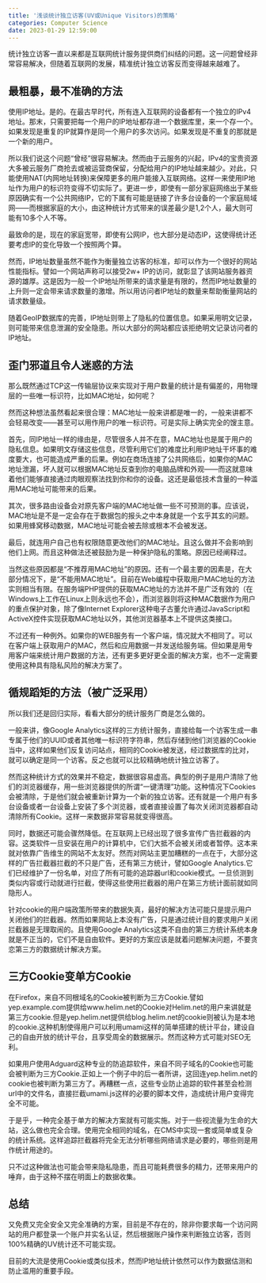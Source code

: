 ```yaml
---
title: '浅谈统计独立访客(UV或Unique Visitors)的策略'
categories: Computer Science
date: 2023-01-29 12:59:00
---
```

<!-- wp:paragraph -->

<p>统计独立访客一直以来都是互联网统计服务提供商们纠结的问题。这一问题曾经非常容易解决，但随着互联网的发展，精准统计独立访客反而变得越来越难了。</p>
<!-- /wp:paragraph -->

<!-- wp:heading -->

<h2>最粗暴，最不准确的方法</h2>
<!-- /wp:heading -->

<!-- wp:paragraph -->

<p>使用IP地址。是的。在最古早时代，所有连入互联网的设备都有一个独立的IPv4地址。那末，只需要把每一个用户的IP地址都存进一个数据库里，来一个存一个。如果发现是重复的IP就算作是同一个用户的多次访问。如果发现是不重复的那就是一个新的用户。</p>
<!-- /wp:paragraph -->

<!-- wp:paragraph -->

<p>所以我们说这个问题“曾经”很容易解决。然而由于云服务的兴起，IPv4的宝贵资源大多被云服务厂商抢去或被运营商保留，分配给用户的IP地址越来越少。对此，只能使用NAT(内网地址转换)来保障更多的用户能接入互联网络。这样一来使用IP地址作为用户的标识符变得不切实际了。更进一步，即使有一部分家庭网络出于某些原因确实有一个公共网络IP，它的下属有可能是链接了许多台设备的一个家庭局域网——而根据家庭的大小，由这种统计方式带来的误差最少是1,2个人，最大则可能有10多个人不等。</p>
<!-- /wp:paragraph -->

<!-- wp:paragraph -->

<p>最致命的是，现在的家庭宽带，即使有公网IP，也大部分是动态IP，这使得统计还要考虑IP的变化导致一个按照两个算。</p>
<!-- /wp:paragraph -->

<!-- wp:paragraph -->

<p>然而，IP地址数量虽然不能作为衡量独立访客的标准，却可以作为一个很好的网站性能指标。譬如一个网站声称可以接受2w+ IP的访问，就彰显了该网站服务器资源的雄厚。这是因为一般一个IP地址所带来的请求量是有限的，然而IP地址数量的上升则一定会带来请求数量的激增。所以用访问者IP地址的数量来帮助衡量网站的请求数量级。</p>
<!-- /wp:paragraph -->

<!-- wp:paragraph -->

<p>随着GeoIP数据库的完善，IP地址则带上了隐私的位置信息。如果采用明文记录，则可能带来信息泄漏的安全隐患。所以大部分的网站都应该拒绝明文记录访问者的IP地址。</p>
<!-- /wp:paragraph -->

<!-- wp:heading -->

<h2>歪门邪道且令人迷惑的方法</h2>
<!-- /wp:heading -->

<!-- wp:paragraph -->

<p>那么既然通过TCP这一传输层协议来实现对于用户数量的统计是有偏差的，用物理层的一些唯一标识符，比如MAC地址，如何呢？</p>
<!-- /wp:paragraph -->

<!-- wp:paragraph -->

<p>然而这种想法虽然看起来很合理：MAC地址一般来讲都是唯一的，一般来讲都不会轻易改变——甚至可以用作用户的唯一标识符。可是实际上确实完全的馊主意。</p>
<!-- /wp:paragraph -->

<!-- wp:paragraph -->

<p>首先，同IP地址一样的缘由是，尽管很多人并不在意，MAC地址也是属于用户的隐私信息。如果明文存储这些信息，尽管利用它们的难度比利用IP地址干坏事的难度要大，也可能造成严重的后果。例如在商场连接了公共网络后，如果你的MAC地址泄漏，坏人就可以根据MAC地址反查到你的电脑品牌和外观——而这就意味着他们能够直接通过肉眼观察法找到你和你的设备。这还是最低技术含量的一种滥用MAC地址可能带来的后果。</p>
<!-- /wp:paragraph -->

<!-- wp:paragraph -->

<p>其次，很多路由设备会对原先客户端的MAC地址做一些不可预测的事。应该说，MAC地址是不是一定会存在于数据包的报头之中本身就是一个玄乎其玄的问题。如果用蜂窝移动数据，MAC地址可能会被去除或根本不会被发送。</p>
<!-- /wp:paragraph -->

<!-- wp:paragraph -->

<p>最后，就连用户自己也有权限随意更改他们的MAC地址。且这么做并不会影响到他们上网。而且这种做法还被鼓励为是一种保护隐私的策略。原因已经阐释过。</p>
<!-- /wp:paragraph -->

<!-- wp:paragraph -->

<p>当然这些原因都是“不推荐用MAC地址”的原因。还有一个最主要的因素是，在大部分情况下，是“不能用MAC地址”。目前在Web编程中获取用户MAC地址的方法实则相当有限。在服务端PHP提供的获取MAC地址的方法并不是广泛有效的（在Windows上工作在Linux上则永远也不会），而浏览器则将这种MAC数据作为用户的重点保护对象，除了像Internet Explorer这种电子古董允许通过JavaScript和ActiveX控件实现获取MAC地址以外，其他浏览器基本上不提供这类接口。</p>
<!-- /wp:paragraph -->

<!-- wp:paragraph -->

<p>不过还有一种例外。如果你的WEB服务有一个客户端，情况就大不相同了。可以在客户端上获取用户的MAC，然后和应用数据一并发送给服务端。但如果是用专用客户端来统计用户数据的方法，还有更多更好更全面的解决方案，也不一定需要使用这种具有隐私风险的解决方案了。</p>
<!-- /wp:paragraph -->

<!-- wp:heading -->

<h2>循规蹈矩的方法（被广泛采用）</h2>
<!-- /wp:heading -->

<!-- wp:paragraph -->

<p>所以我们还是回归实际，看看大部分的统计服务厂商是怎么做的。</p>
<!-- /wp:paragraph -->

<!-- wp:paragraph -->

<p>一般来讲，像Google Analytics这样的三方统计服务，直接给每一个访客生成一串专属于他们的UUID或者其他唯一标识符字符串，然后存储到他们浏览器的Cookie当中，这样如果他们反复访问站点，相同的Cookie被发送，经过数据库的比对，就可以确定是同一个访客。反之也就可以比较精确地统计独立访客了。</p>
<!-- /wp:paragraph -->

<!-- wp:paragraph -->

<p>然而这种统计方式的效果并不稳定，数据很容易虚高。典型的例子是用户清除了他们的浏览器缓存，用一些浏览器提供的所谓“一键清理”功能。这种情况下Cookies会被清除，于是他们就会被重新计算为一个新的独立访客。还有就是一个用户有多台设备或者一台设备上安装了多个浏览器，或者直接设置了每次关闭浏览器都自动清除所有Cookie。这样一来数据非常容易就变得很高。</p>
<!-- /wp:paragraph -->

<!-- wp:paragraph -->

<p>同时，数据还可能会骤然降低。在互联网上已经出现了很多宣传广告拦截器的内容。这类软件一旦安装在用户的计算机中，它们大抵不会被关闭或者暂停。这本来就对依靠广告维生的网站不太友好。然而对网站主更加糟糕的一点在于，大部分这样的广告拦截器拦截的不只是广告，还有第三方统计，譬如Google Analytics.它们已经维护了一份名单，对应了所有可能的追踪器url和cookie模式。一旦侦测到类似内容或行动就进行拦截，使得这些使用拦截器的用户在第三方统计面前就如同隐形人。</p>
<!-- /wp:paragraph -->

<!-- wp:paragraph -->

<p>针对cookie的用户端政策所带来的数据失真，最好的解决方法可能只是提示用户关闭他们的拦截器。然而如果网站上本没有广告，只是通过统计目的要求用户关闭拦截器是无理取闹的。且使用Google Analytics这类不自由的第三方统计系统本身就是不正当的，它们不是自由软件。更好的方案应该是就着问题解决问题，不要贪恋第三方的数据统计解决方案。</p>
<!-- /wp:paragraph -->

<!-- wp:heading -->

<h2>三方Cookie变单方Cookie</h2>
<!-- /wp:heading -->

<!-- wp:paragraph -->

<p>在Firefox，来自不同根域名的Cookie被判断为三方Cookie.譬如yep.example.com提供给www.helim.net的Cookie对Helim.net的用户来讲就是第三方cookie.但是yep.helim.net提供给blog.helim.net的cookie则被认为是本地的cookie.这种机制使得用户可以利用umami这样的简单搭建的统计平台，建设自己的自由开放的统计平台，且享受周全的数据展示。然而这种方式可能对SEO无利。</p>
<!-- /wp:paragraph -->

<!-- wp:paragraph -->

<p>如果用户使用Adguard这种专业的防追踪软件，来自不同子域名的Cookie也可能会被判断为三方Cookie.正如上一个例子中的后一者所讲，这回连yep.helim.net的cookie也被判断为第三方了。再糟糕一点，这些专业防止追踪的软件甚至会检测url中的文件名，直接拦截umami.js这样的必要的脚本文件，造成统计用户变得完全不可能。</p>
<!-- /wp:paragraph -->

<!-- wp:paragraph -->

<p>于是乎，一种完全基于单方的解决方案就有可能实施。对于一些视流量为生命的大站，这么做也完全合理。使用完全相同的域名，在CMS中实现一套或简单或复杂的统计系统。这样追踪拦截器将完全无法分析哪些网络请求是必要的，哪些则是用作统计用途的。</p>
<!-- /wp:paragraph -->

<!-- wp:paragraph -->

<p>只不过这种做法也可能会带来隐私隐患，而且可能耗费很多的精力，还带来用户的唾弃，由于这种不摆在明面上的数据收集。</p>
<!-- /wp:paragraph -->

<!-- wp:heading -->

<h2>总结</h2>
<!-- /wp:heading -->

<!-- wp:paragraph -->

<p>又免费又完全安全又完全准确的方案，目前是不存在的，除非你要求每一个访问网站的用户都登录一个账户并实名认证，然后根据账户操作来判断独立访客，否则100%精确的UV统计还不可能实现。</p>
<!-- /wp:paragraph -->

<!-- wp:paragraph -->

<p>目前的大流是使用Cookie或类似技术，然而IP地址统计依然可以作为数据估测和防止滥用的重要手段。</p>
<!-- /wp:paragraph -->
